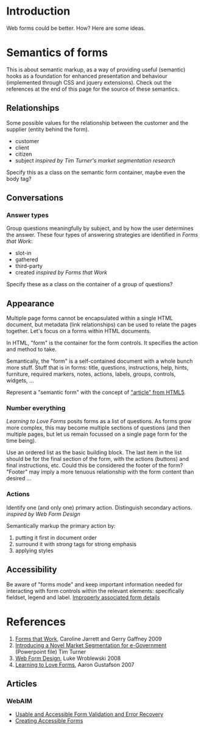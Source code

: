 # Introduction #

Web forms could be better. How?
Here are some ideas.

# Semantics of forms #
This is about semantic markup, as a way of providing useful (semantic) hooks as a foundation for enhanced presentation and behaviour (implemented through CSS and jquery extensions). Check out the references at the end of this page for the source of these semantics.


## Relationships ##
Some possible values for the relationship between the customer and the supplier (entity behind the form).
  * customer
  * client
  * citizen
  * subject
_inspired by Tim Turner's market segmentation research_

Specify this as a class on the semantic form container, maybe even the body tag?

## Conversations ##

### Answer types ###
Group questions meaningfully by subject, and by how the user determines the answer. These four types of answering strategies are identified in _Forms that Work_:
  * slot-in
  * gathered
  * third-party
  * created
_inspired by Forms that Work_

Specify these as a class on the container of a group of questions?

## Appearance ##
Multiple page forms cannot be encapsulated within a single HTML document, but metadata (link relationships) can be used to relate the pages together. Let's focus on a forms within HTML documents.

In HTML, "form" is the container for the form controls. It specifies the action and method to take.

Semantically, the "form" is a self-contained document with a whole bunch more stuff.
Stuff that is in forms: title, questions, instructions, help, hints, furniture, required markers, notes, actions, labels, groups, controls, widgets, …

Represent a "semantic form" with the concept of ["article" from HTML5](http://www.whatwg.org/specs/web-apps/current-work/multipage/semantics.html#the-article-element).

### Number everything ###
_Learning to Love Forms_ posits forms as a list of questions. As forms grow more complex, this may become multiple sections of questions (and then multiple pages, but let us remain focussed on a single page form for the time being).

Use an ordered list as the basic building block. The last item in the list should be for the final section of the form, with the actions (buttons) and final instructions, etc. Could this be considered the footer of the form? "Footer" may imply a more tenuous relationship with the form content than desired …

### Actions ###
Identify one (and only one) primary action.
Distinguish secondary actions.
_inspired by Web Form Design_

Semantically markup the primary action by:
  1. putting it first in document order
  1. surround it with _strong_ tags for strong emphasis
  1. applying styles

## Accessibility ##
Be aware of "forms mode" and keep important information needed for interacting with form controls within the relevant elements: specifically fieldset, legend and label.
[Improperly associated form details](http://webaim.org/articles/gonewild/#forms)

# References #
  1. [Forms that Work](http://www.formsthatwork.com/), Caroline Jarrett and Gerry Gaffney 2009
  1. [Introducing a Novel Market Segmentation for e-Government](http://www.acs.org.au/act/2008conference/docs/ACSe-GovernmentPresentation.ppt) (Powerpoint file) Tim Turner
  1. [Web Form Design](http://www.rosenfeldmedia.com/books/webforms/), Luke Wroblewski 2008
  1. [Learning to Love Forms](http://www.webdirections.org/resources/aaron-gustafson/), Aaron Gustafson 2007

## Articles ##

### WebAIM ###
  * [Usable and Accessible Form Validation and Error Recovery](http://www.webaim.org/techniques/formvalidation/)
  * [Creating Accessible Forms](http://www.webaim.org/techniques/forms/)